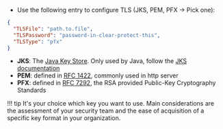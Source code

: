 <!--To configure a certificate for HTTPS-->

- Use the following entry to configure TLS (JKS, PEM, PFX -> Pick one):

```json
{
  "TLSFile": "path.to.file",
  "TLSPassword": "password-in-clear-protect-this",
  "TLSType": "pfx"
}
```

- **JKS**: The [Java Key Store](https://en.wikipedia.org/wiki/Java_KeyStore). Only used by Java, follow the [JKS documentation](https://docs.oracle.com/cd/E19509-01/820-3503/ggfen/index.html)
- **PEM**: defined in [RFC 1422](https://www.rfc-editor.org/rfc/rfc1422), commonly used in http server
- **PFX**: defined in [RFC 7292](https://www.rfc-editor.org/rfc/rfc7292), the RSA provided Public-Key Cryptography Standards

<!-- prettier-ignore -->
!!! tip
    It's your choice which key you want to use. Main considerations are the assessment of your security team and the ease of acquisition of a specific key format in your organization.
